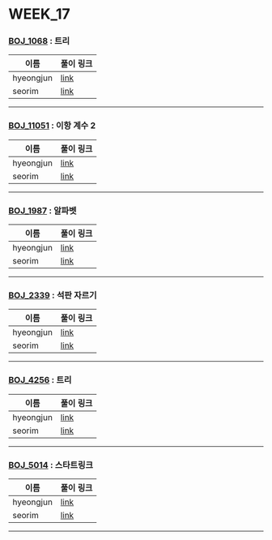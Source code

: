# WEEK_17

### [BOJ_1068](https://boj.kr/1068) : 트리

|이름|풀이 링크|
|--|--|
|hyeongjun| [link](BOJ_1068/hyeongjun.cpp)
|seorim| [link](BOJ_1068/seorim.py)
---


### [BOJ_11051](https://boj.kr/11051) : 이항 계수 2

|이름|풀이 링크|
|--|--|
|hyeongjun| [link](BOJ_11051/hyeongjun.cpp)
|seorim| [link](BOJ_11051/seorim.py)
---


### [BOJ_1987](https://boj.kr/1987) : 알파벳

|이름|풀이 링크|
|--|--|
|hyeongjun| [link](BOJ_1987/hyeongjun.cpp)
|seorim| [link](BOJ_1987/seorim.py)
---


### [BOJ_2339](https://boj.kr/2339) : 석판 자르기

|이름|풀이 링크|
|--|--|
|hyeongjun| [link](BOJ_2339/hyeongjun.cpp)
|seorim| [link](BOJ_2339/seorim.py)
---


### [BOJ_4256](https://boj.kr/4256) : 트리

|이름|풀이 링크|
|--|--|
|hyeongjun| [link](BOJ_4256/hyeongjun.cpp)
|seorim| [link](BOJ_4256/seorim.py)
---


### [BOJ_5014](https://boj.kr/5014) : 스타트링크

|이름|풀이 링크|
|--|--|
|hyeongjun| [link](BOJ_5014/hyeongjun.cpp)
|seorim| [link](BOJ_5014/seorim.py)
---
